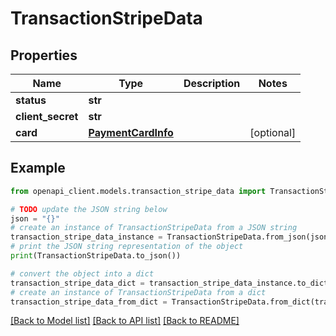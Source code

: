 # TransactionStripeData


## Properties

Name | Type | Description | Notes
------------ | ------------- | ------------- | -------------
**status** | **str** |  | 
**client_secret** | **str** |  | 
**card** | [**PaymentCardInfo**](PaymentCardInfo.md) |  | [optional] 

## Example

```python
from openapi_client.models.transaction_stripe_data import TransactionStripeData

# TODO update the JSON string below
json = "{}"
# create an instance of TransactionStripeData from a JSON string
transaction_stripe_data_instance = TransactionStripeData.from_json(json)
# print the JSON string representation of the object
print(TransactionStripeData.to_json())

# convert the object into a dict
transaction_stripe_data_dict = transaction_stripe_data_instance.to_dict()
# create an instance of TransactionStripeData from a dict
transaction_stripe_data_from_dict = TransactionStripeData.from_dict(transaction_stripe_data_dict)
```
[[Back to Model list]](../README.md#documentation-for-models) [[Back to API list]](../README.md#documentation-for-api-endpoints) [[Back to README]](../README.md)


